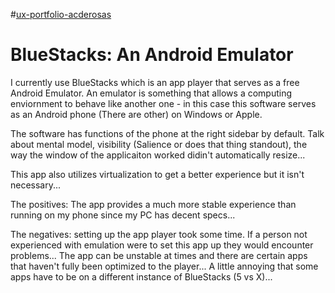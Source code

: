 #[ux-portfolio-acderosas](https://github.com/UsabilityEngineering/ux-portfolio-acderosas/blob/c53c23ac054a7136dc2e42cea822c9b3731a630b/README.md)

# BlueStacks: An Android Emulator

I currently use BlueStacks which is an app player that serves as a free Android Emulator. An emulator is something that allows a computing enviornment to behave like another one - in this case this software serves as an Android phone (There are other) on Windows or Apple.

The software has functions of the phone at the right sidebar by default. 
Talk about mental model, visibility (Salience or does that thing standout), the way the window of the applicaiton worked didin't automatically resize... 

This app also utilizes virtualization to get a better experience but it isn't necessary...

The positives: The app provides a much more stable experience than running on my phone since my PC has decent specs...

The negatives: setting up the app player took some time. If a person not experienced with emulation were to set this app up they would encounter problems... The app can be unstable at times and there are certain apps that haven't fully been optimized to the player... A little annoying that some apps have to be on a different instance of BlueStacks (5 vs X)...
